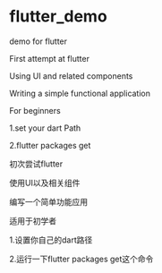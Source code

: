 # flutter_demo
<p>demo for flutter</p>

<p>First attempt at flutter</p>
<p>Using UI and related components</p>
<p>Writing a simple functional application</p>
<p>For beginners</p>

<p>1.set your dart Path</p>
<p>2.flutter packages get</p>


<p>初次尝试flutter</p>
<p>使用UI以及相关组件</p>
<p>编写一个简单功能应用</p>
<p>适用于初学者</p>

<p>1.设置你自己的dart路径</p>
<p>2.运行一下flutter packages get这个命令</p>

